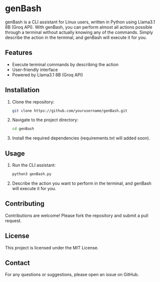 # genBash

genBash is a CLI assistant for Linux users, written in Python using Llama3.1 8B (Groq API). With genBash, you can perform almost all actions possible through a terminal without actually knowing any of the commands. Simply describe the action in the terminal, and genBash will execute it for you.

## Features

- Execute terminal commands by describing the action
- User-friendly interface
- Powered by Llama3.1 8B (Groq API)

## Installation

1. Clone the repository:
    ```bash
    git clone https://github.com/yourusername/genBash.git
    ```
2. Navigate to the project directory:
    ```bash
    cd genBash
    ```
3. Install the required dependencies (requirements.txt will added soon).

## Usage

1. Run the CLI assistant:
    ```bash
    python3 genBash.py
    ```
2. Describe the action you want to perform in the terminal, and genBash will execute it for you.

## Contributing

Contributions are welcome! Please fork the repository and submit a pull request.

## License

This project is licensed under the MIT License.

## Contact

For any questions or suggestions, please open an issue on GitHub.

